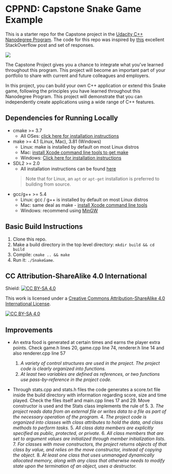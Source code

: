 # CPPND: Capstone Snake Game Example

This is a starter repo for the Capstone project in the [Udacity C++ Nanodegree Program](https://www.udacity.com/course/c-plus-plus-nanodegree--nd213). The code for this repo was inspired by [this](https://codereview.stackexchange.com/questions/212296/snake-game-in-c-with-sdl) excellent StackOverflow post and set of responses.

<img src="snake_game.gif"/>

The Capstone Project gives you a chance to integrate what you've learned throughout this program. This project will become an important part of your portfolio to share with current and future colleagues and employers.

In this project, you can build your own C++ application or extend this Snake game, following the principles you have learned throughout this Nanodegree Program. This project will demonstrate that you can independently create applications using a wide range of C++ features.

## Dependencies for Running Locally
* cmake >= 3.7
  * All OSes: [click here for installation instructions](https://cmake.org/install/)
* make >= 4.1 (Linux, Mac), 3.81 (Windows)
  * Linux: make is installed by default on most Linux distros
  * Mac: [install Xcode command line tools to get make](https://developer.apple.com/xcode/features/)
  * Windows: [Click here for installation instructions](http://gnuwin32.sourceforge.net/packages/make.htm)
* SDL2 >= 2.0
  * All installation instructions can be found [here](https://wiki.libsdl.org/Installation)
  >Note that for Linux, an `apt` or `apt-get` installation is preferred to building from source. 
* gcc/g++ >= 5.4
  * Linux: gcc / g++ is installed by default on most Linux distros
  * Mac: same deal as make - [install Xcode command line tools](https://developer.apple.com/xcode/features/)
  * Windows: recommend using [MinGW](http://www.mingw.org/)

## Basic Build Instructions

1. Clone this repo.
2. Make a build directory in the top level directory: `mkdir build && cd build`
3. Compile: `cmake .. && make`
4. Run it: `./SnakeGame`.


## CC Attribution-ShareAlike 4.0 International


Shield: [![CC BY-SA 4.0][cc-by-sa-shield]][cc-by-sa]

This work is licensed under a
[Creative Commons Attribution-ShareAlike 4.0 International License][cc-by-sa].

[![CC BY-SA 4.0][cc-by-sa-image]][cc-by-sa]

[cc-by-sa]: http://creativecommons.org/licenses/by-sa/4.0/
[cc-by-sa-image]: https://licensebuttons.net/l/by-sa/4.0/88x31.png
[cc-by-sa-shield]: https://img.shields.io/badge/License-CC%20BY--SA%204.0-lightgrey.svg

## Improvements
* An extra food is generated at certain times and earns the player extra points. Check game.h lines 20, game.cpp line 74, renderer.h line 14 and also renderer.cpp line 57
  1.  *A variety of control structures are used in the project. The project code is clearly organized into functions.*
  2.  *At least two variables are defined as references, or two functions use pass-by-reference in the project code.*

* Through stats.cpp and stats.h files the code generates a score.txt file inside the build directory with information regarding score, size and time played. Check the files itself and main.cpp lines 17 and 29. Move constructor is used and the Stats class implements the rule of 5.
  3. *The project reads data from an external file or writes data to a file as part of the necessary operation of the program.*
  4. *The project code is organized into classes with class attributes to hold the data, and class methods to perform tasks.*
  5. *All class data members are explicitly specified as public, protected, or private.*
  6. *All class members that are set to argument values are initialized through member initialization lists.*
  7. *For classes with move constructors, the project returns objects of that class by value, and relies on the move constructor, instead of copying the object.*
  8. *At least one class that uses unmanaged dynamically allocated memory, along with any class that otherwise needs to modify state upon the termination of an object, uses a destructor.*
